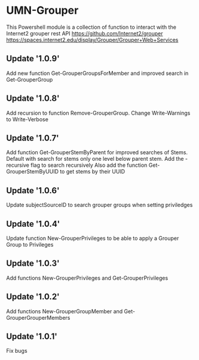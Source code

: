# UMN-Grouper
This Powershell module is a collection of function to interact with the Internet2 grouper rest API 
https://github.com/Internet2/grouper
https://spaces.internet2.edu/display/Grouper/Grouper+Web+Services

## Update '1.0.9'
Add new function Get-GrouperGroupsForMember and improved search in Get-GrouperGroup

## Update '1.0.8'
Add recursion to function Remove-GrouperGroup.
Change Write-Warnings to Write-Verbose

## Update '1.0.7'
Add function Get-GrouperStemByParent for improved searches of Stems.  Default with search for stems only one level below parent stem.  Add the -recursive flag to search recursively
Also add the function Get-GrouperStemByUUID to get stems by their UUID

## Update '1.0.6'
Update subjectSourceID to search grouper groups when setting priviledges

## Update '1.0.4'
Update function New-GrouperPrivileges to be able to apply a Grouper Group to Privileges

## Update '1.0.3'
Add functions New-GrouperPrivileges and Get-GrouperPrivileges

## Update '1.0.2'
Add functions New-GrouperGroupMember and Get-GrouperGrouperMembers 

## Update '1.0.1'
Fix bugs
